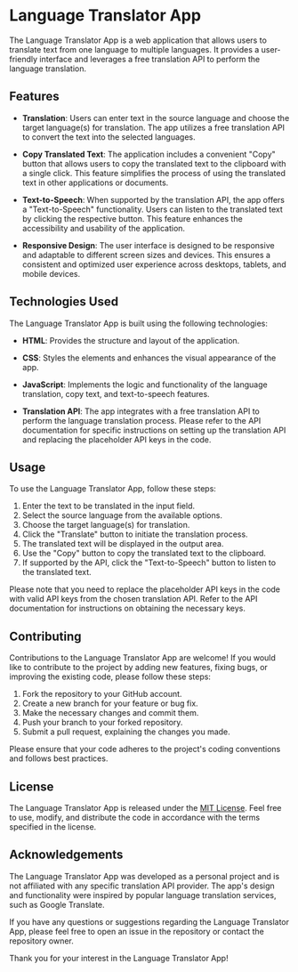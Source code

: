 # Language Translator App

The Language Translator App is a web application that allows users to translate text from one language to multiple languages. It provides a user-friendly interface and leverages a free translation API to perform the language translation.

## Features

- **Translation**: Users can enter text in the source language and choose the target language(s) for translation. The app utilizes a free translation API to convert the text into the selected languages.

- **Copy Translated Text**: The application includes a convenient "Copy" button that allows users to copy the translated text to the clipboard with a single click. This feature simplifies the process of using the translated text in other applications or documents.

- **Text-to-Speech**: When supported by the translation API, the app offers a "Text-to-Speech" functionality. Users can listen to the translated text by clicking the respective button. This feature enhances the accessibility and usability of the application.

- **Responsive Design**: The user interface is designed to be responsive and adaptable to different screen sizes and devices. This ensures a consistent and optimized user experience across desktops, tablets, and mobile devices.

## Technologies Used

The Language Translator App is built using the following technologies:

- **HTML**: Provides the structure and layout of the application.

- **CSS**: Styles the elements and enhances the visual appearance of the app.

- **JavaScript**: Implements the logic and functionality of the language translation, copy text, and text-to-speech features.

- **Translation API**: The app integrates with a free translation API to perform the language translation process. Please refer to the API documentation for specific instructions on setting up the translation API and replacing the placeholder API keys in the code.

## Usage

To use the Language Translator App, follow these steps:

1. Enter the text to be translated in the input field.
2. Select the source language from the available options.
3. Choose the target language(s) for translation.
4. Click the "Translate" button to initiate the translation process.
5. The translated text will be displayed in the output area.
6. Use the "Copy" button to copy the translated text to the clipboard.
7. If supported by the API, click the "Text-to-Speech" button to listen to the translated text.

Please note that you need to replace the placeholder API keys in the code with valid API keys from the chosen translation API. Refer to the API documentation for instructions on obtaining the necessary keys.

## Contributing

Contributions to the Language Translator App are welcome! If you would like to contribute to the project by adding new features, fixing bugs, or improving the existing code, please follow these steps:

1. Fork the repository to your GitHub account.
2. Create a new branch for your feature or bug fix.
3. Make the necessary changes and commit them.
4. Push your branch to your forked repository.
5. Submit a pull request, explaining the changes you made.

Please ensure that your code adheres to the project's coding conventions and follows best practices.

## License

The Language Translator App is released under the [MIT License](LICENSE.md). Feel free to use, modify, and distribute the code in accordance with the terms specified in the license.

## Acknowledgements

The Language Translator App was developed as a personal project and is not affiliated with any specific translation API provider. The app's design and functionality were inspired by popular language translation services, such as Google Translate.

If you have any questions or suggestions regarding the Language Translator App, please feel free to open an issue in the repository or contact the repository owner.

Thank you for your interest in the Language Translator App!